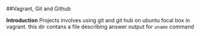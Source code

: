 ##Vagrant, Git and Github

**Introduction**
Projects involves using git and git hub on ubuntu focal box in vagrant.
this dir contans a file describing answer output for ```uname``` command
